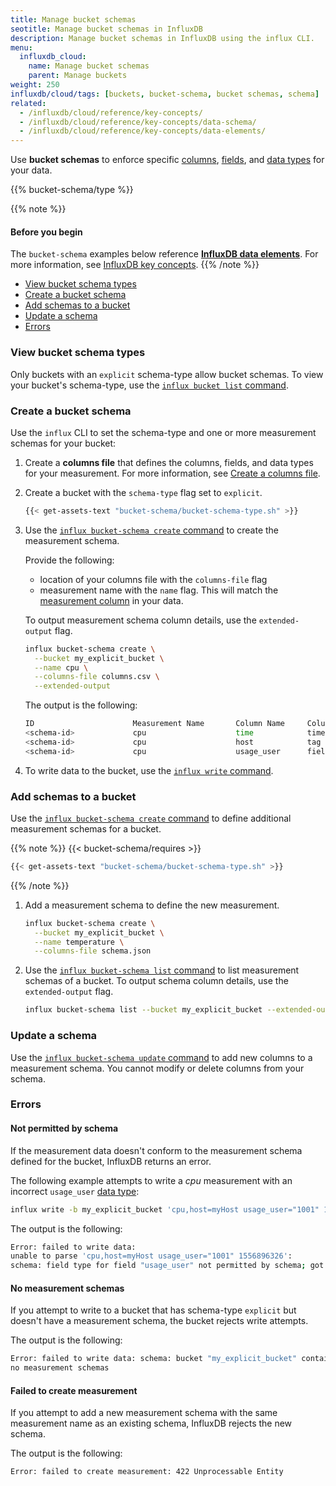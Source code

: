 ```yaml
---
title: Manage bucket schemas
seotitle: Manage bucket schemas in InfluxDB
description: Manage bucket schemas in InfluxDB using the influx CLI.
menu:
  influxdb_cloud:
    name: Manage bucket schemas
    parent: Manage buckets
weight: 250
influxdb/cloud/tags: [buckets, bucket-schema, bucket schemas, schema]
related:
  - /influxdb/cloud/reference/key-concepts/
  - /influxdb/cloud/reference/key-concepts/data-schema/
  - /influxdb/cloud/reference/key-concepts/data-elements/
---
```


 Use **bucket schemas** to enforce specific [columns](/influxdb/cloud/reference/glossary/#column), [fields](/influxdb/cloud/reference/glossary/#field), and
 [data types](/influxdb/cloud/reference/glossary/#data-type) for your data.

{{% bucket-schema/type %}}

{{% note %}}

#### Before you begin

The `bucket-schema` examples below reference [**InfluxDB data elements**](/influxdb/cloud/reference/key-concepts/data-elements/).
For more information, see [InfluxDB key concepts](/influxdb/cloud/reference/key-concepts/).
{{% /note %}}

- [View bucket schema types](#view-bucket-schema-types)
- [Create a bucket schema](#create-a-bucket-schema)
- [Add schemas to a bucket](#add-schemas-to-a-bucket)
- [Update a schema](#update-a-schema)
- [Errors](#errors)

### View bucket schema types
Only buckets with an `explicit` schema-type allow bucket schemas.
To view your bucket's schema-type, use the [`influx bucket list` command](/influxdb/cloud/reference/cli/influx/bucket-schema/list).

### Create a bucket schema
Use the `influx` CLI to set the schema-type and one or more measurement schemas for your bucket:

1. Create a **columns file** that defines the columns, fields, and data types for your measurement.
For more information, see [Create a columns file](/influxdb/cloud/reference/cli/influx/bucket-schema/create/#create-a-columns-file).

2. Create a bucket with the `schema-type` flag set to `explicit`.

    ```sh
    {{< get-assets-text "bucket-schema/bucket-schema-type.sh" >}}
    ```

3. Use the [`influx bucket-schema create` command](/influxdb/cloud/reference/cli/influx/bucket-schema/create) to create the measurement schema.

   Provide the following:
   - location of your columns file with the `columns-file` flag
   - measurement name with the `name` flag. This will match the [measurement column](/influxdb/cloud/reference/key-concepts/data-elements/#measurement) in your data.

   To output measurement schema column details, use the `extended-output` flag.

   ```sh
   influx bucket-schema create \
     --bucket my_explicit_bucket \
     --name cpu \
     --columns-file columns.csv \
     --extended-output
   ```

   The output is the following:

   ```sh
   ID                      Measurement Name       Column Name     Column Type   Column Data Type    Bucket ID
   <schema-id>             cpu                    time            timestamp                        <bucket-id>
   <schema-id>             cpu                    host            tag                              <bucket-id>
   <schema-id>             cpu                    usage_user      field         float              <bucket-id>
   ```

4. To write data to the bucket, use the [`influx write` command](/influxdb/cloud/reference/cli/influx/write).

### Add schemas to a bucket
Use the [`influx bucket-schema create` command](/influxdb/cloud/reference/cli/influx/bucket-schema/create) to define additional measurement
schemas for a bucket.

{{% note %}}
{{< bucket-schema/requires >}}
```sh
{{< get-assets-text "bucket-schema/bucket-schema-type.sh" >}}
```
{{% /note %}}

1. Add a measurement schema to define the new measurement.

    ```sh
    influx bucket-schema create \
      --bucket my_explicit_bucket \
      --name temperature \
      --columns-file schema.json
    ```

2. Use the [`influx bucket-schema list` command](/influxdb/cloud/reference/cli/influx/bucket-schema/list) to list measurement schemas of a bucket.
   To output schema column details, use the `extended-output` flag.

    ```sh
    influx bucket-schema list --bucket my_explicit_bucket --extended-output
    ```

### Update a schema

  Use the [`influx bucket-schema update` command](/influxdb/cloud/reference/cli/influx/bucket-schema/update) to add new columns to a measurement schema. You cannot modify or delete columns from your schema.

### Errors

#### Not permitted by schema
  If the measurement data doesn't conform to the measurement schema defined for the bucket, InfluxDB returns an error.

  The following example attempts to write a *cpu* measurement with an incorrect `usage_user` [data type](/influxdb/cloud/reference/glossary/#data-type):

  ```sh
  influx write -b my_explicit_bucket 'cpu,host=myHost usage_user="1001" 1556896326'
  ```

  The output is the following:
  ```sh
  Error: failed to write data:
  unable to parse 'cpu,host=myHost usage_user="1001" 1556896326':
  schema: field type for field "usage_user" not permitted by schema; got String but expected Float
  ```

#### No measurement schemas
If you attempt to write to a bucket that has schema-type `explicit` but doesn't have a measurement schema, the
bucket rejects write attempts.

  The output is the following:

  ```sh
  Error: failed to write data: schema: bucket "my_explicit_bucket" contains
  no measurement schemas
  ```

#### Failed to create measurement
  If you attempt to add a new measurement schema with the
  same measurement name as an existing schema, InfluxDB rejects the new schema.

  The output is the following:
  ```sh
  Error: failed to create measurement: 422 Unprocessable Entity
  ```
